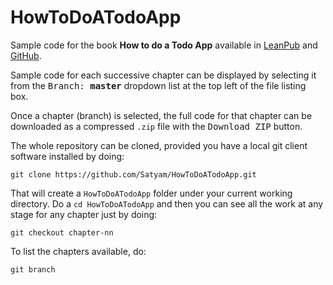# HowToDoATodoApp

Sample code for the book **How to do a Todo App** available in [LeanPub](https://leanpub.com/howtodoatodoapp) and [GitHub](https://github.com/Satyam/HowToDoATodoApp-book).

Sample code for each successive chapter can be displayed by selecting it from the <kbd>Branch: **master**</kbd> dropdown list at the top left of the file listing box.  

Once a chapter (branch) is selected, the full code for that chapter can be downloaded as a compressed `.zip` file with the <kbd>Download ZIP</kbd> button.

The whole repository can be cloned, provided you have a local git client software installed by doing:

 `git clone https://github.com/Satyam/HowToDoATodoApp.git`

 That will create a `HowToDoATodoApp` folder under your current working directory.  Do a `cd HowToDoATodoApp` and then you can see all the work at any stage for any chapter just by doing:

 `git checkout chapter-nn`

 To list the chapters available, do:

 `git branch`
